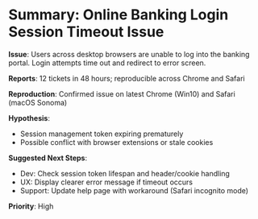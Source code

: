 # Summary: Online Banking Login Session Timeout Issue

**Issue**: Users across desktop browsers are unable to log into the banking portal. Login attempts time out and redirect to error screen.

**Reports**: 12 tickets in 48 hours; reproducible across Chrome and Safari

**Reproduction**: Confirmed issue on latest Chrome (Win10) and Safari (macOS Sonoma)

**Hypothesis**:
- Session management token expiring prematurely
- Possible conflict with browser extensions or stale cookies

**Suggested Next Steps**:
- Dev: Check session token lifespan and header/cookie handling
- UX: Display clearer error message if timeout occurs
- Support: Update help page with workaround (Safari incognito mode)

**Priority**: High
